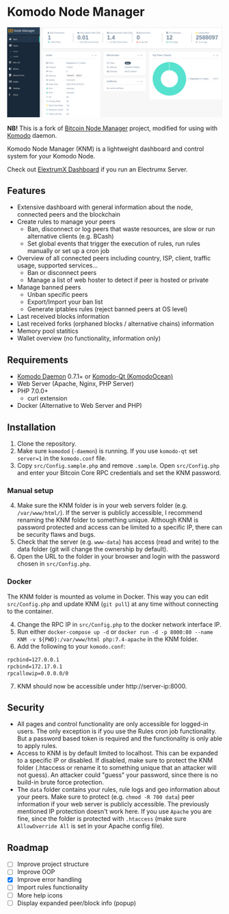 # Komodo Node Manager

![](./images/komodo-node-manager-01.png)

**NB!** This is a fork of [Bitcoin Node Manager](https://github.com/Mirobit/bitcoin-node-manager) project, modified for using with [Komodo](https://github.com/KomodoPlatform/komodo) daemon.

Komodo Node Manager (KNM) is a lightweight dashboard and control system for your Komodo Node.

Check out [ElextrumX Dashboard](https://github.com/Mirobit/electrumx-dashboard) if you run an Electrumx Server.

## Features

- Extensive dashboard with general information about the node, connected peers and the blockchain
- Create rules to manage your peers
  - Ban, disconnect or log peers that waste resources, are slow or run alternative clients (e.g. BCash)
  - Set global events that trigger the execution of rules, run rules manually or set up a cron job
- Overview of all connected peers including country, ISP, client, traffic usage, supported services...
  - Ban or disconnect peers
  - Manage a list of web hoster to detect if peer is hosted or private
- Manage banned peers
  - Unban specific peers
  - Export/Import your ban list
  - Generate iptables rules (reject banned peers at OS level)
- Last received blocks information
- Last received forks (orphaned blocks / alternative chains) information
- Memory pool statitics
- Wallet overview (no functionality, information only)

## Requirements

- [Komodo Daemon](https://github.com/KomodoPlatform/komodo) 0.7.1+ or [Komodo-Qt (KomodoOcean)](https://github.com/DeckerSU/KomodoOcean)
- Web Server (Apache, Nginx, PHP Server)
- PHP 7.0.0+
  - curl extension
- Docker (Alternative to Web Server and PHP)

## Installation

1. Clone the repository.
2. Make sure `komodod` (`-daemon`) is running. If you use `komodo-qt` set `server=1` in the `komodo.conf` file.
3. Copy `src/Config.sample.php` and remove `.sample`. Open `src/Config.php` and enter your Bitcoin Core RPC credentials and set the KNM password.

### Manual setup

4. Make sure the KNM folder is in your web servers folder (e.g. `/var/www/html/`). If the server is publicly accessible, I recommend renaming the KNM folder to something unique. Although KNM is password protected and access can be limited to a specific IP, there can be security flaws and bugs.
5. Check that the server (e.g. `www-data`) has access (read and write) to the data folder (git will change the ownership by default).
6. Open the URL to the folder in your browser and login with the password chosen in `src/Config.php`.

### Docker

The KNM folder is mounted as volume in Docker. This way you can edit `src/Config.php` and update KNM (`git pull`) at any time without connecting to the container.

4. Change the RPC IP in `src/Config.php` to the docker network interface IP.
5. Run either `docker-compose up -d` or `docker run -d -p 8000:80 --name KNM -v ${PWD}:/var/www/html php:7.4-apache` in the KNM folder.
6. Add the following to your `komodo.conf`:
```
rpcbind=127.0.0.1
rpcbind=172.17.0.1
rpcallowip=0.0.0.0/0
```
7. KNM should now be accessible under http://server-ip:8000.

## Security

- All pages and control functionality are only accessible for logged-in users. The only exception is if you use the Rules cron job functionality. But a password based token is required and the functionality is only able to apply rules.
- Access to KNM is by default limited to localhost. This can be expanded to a specific IP or disabled. If disabled, make sure to protect the KNM folder (.htaccess or rename it to something unique that an attacker will not guess). An attacker could "guess" your password, since there is no build-in brute force protection.
- The `data` folder contains your rules, rule logs and geo information about your peers. Make sure to protect (e.g. `chmod -R 700 data`) peer information if your web server is publicly accessible. The previously mentioned IP protection doesn't work here. If you use `Apache` you are fine, since the folder is protected with `.htaccess` (make sure `AllowOverride All` is set in your Apache config file).

## Roadmap

- [ ] Improve project structure
- [ ] Improve OOP
- [x] Improve error handling
- [ ] Import rules functionality
- [ ] More help icons
- [ ] Display expanded peer/block info (popup)

